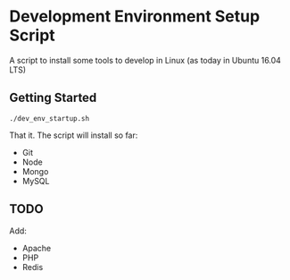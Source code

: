 # Development Environment Setup Script

A script to install some tools to develop in Linux (as today in Ubuntu 16.04 LTS)

## Getting Started

```shell
./dev_env_startup.sh
```

That it. The script will install so far:

- Git
- Node
- Mongo
- MySQL

## TODO

Add:

- Apache
- PHP
- Redis
